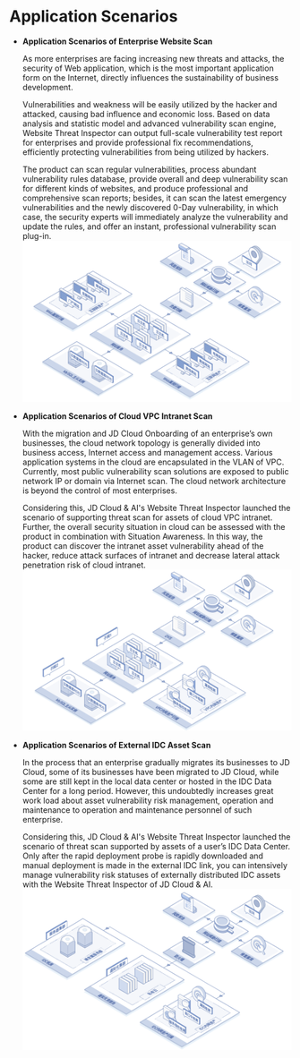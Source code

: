 # Application Scenarios

- **Application Scenarios of Enterprise Website Scan**

  As more enterprises are facing increasing new threats and attacks, the security of Web application, which is the most important application form on the Internet, directly influences the sustainability of business development.

  Vulnerabilities and weakness will be easily utilized by the hacker and attacked, causing bad influence and economic loss. Based on data analysis and statistic model and advanced vulnerability scan engine, Website Threat Inspector can output full-scale vulnerability test report for enterprises and provide professional fix recommendations, efficiently protecting vulnerabilities from being utilized by hackers.

  The product can scan regular vulnerabilities, process abundant vulnerability rules database, provide overall and deep vulnerability scan for different kinds of websites, and produce professional and comprehensive scan reports; besides, it can scan the latest emergency vulnerabilities and the newly discovered 0-Day vulnerability, in which case, the security experts will immediately analyze the vulnerability and update the rules, and offer an instant, professional vulnerability scan plug-in.
![](../../../../image/Website-Threat-Inspector/wts-changjing-1.png)

- **Application Scenarios of Cloud VPC Intranet Scan**

  With the migration and JD Cloud Onboarding of an enterprise’s own businesses, the cloud network topology is generally divided into business access, Internet access and management access. Various application systems in the cloud are encapsulated in the VLAN of VPC. Currently, most public vulnerability scan solutions are exposed to public network IP or domain via Internet scan. The cloud network architecture is beyond the control of most enterprises.

  Considering this, JD Cloud & AI's Website Threat Inspector launched the scenario of supporting threat scan for assets of cloud VPC intranet. Further, the overall security situation in cloud can be assessed with the product in combination with Situation Awareness. In this way, the product can discover the intranet asset vulnerability ahead of the hacker, reduce attack surfaces of intranet and decrease lateral attack penetration risk of cloud intranet.
![](../../../../image/Website-Threat-Inspector/wts-changjing-2.png)

- **Application Scenarios of External IDC Asset Scan**

  In the process that an enterprise gradually migrates its businesses to JD Cloud, some of its businesses have been migrated to JD Cloud, while some are still kept in the local data center or hosted in the IDC Data Center for a long period. However, this undoubtedly increases great work load about asset vulnerability risk management, operation and maintenance to operation and maintenance personnel of such enterprise.

  Considering this, JD Cloud & AI's Website Threat Inspector launched the scenario of threat scan supported by assets of a user’s IDC Data Center. Only after the rapid deployment probe is rapidly downloaded and manual deployment is made in the external IDC link, you can intensively manage vulnerability risk statuses of externally distributed IDC assets with the Website Threat Inspector of JD Cloud & AI.
![](../../../../image/Website-Threat-Inspector/wts-changjing-3.png)
